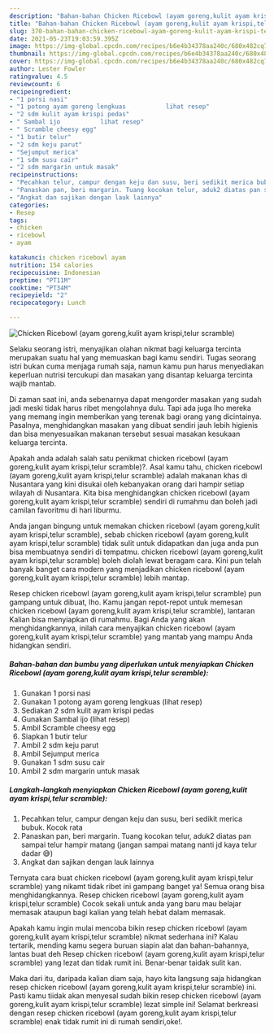 ```yaml
---
description: "Bahan-bahan Chicken Ricebowl (ayam goreng,kulit ayam krispi,telur scramble) yang enak Untuk Jualan"
title: "Bahan-bahan Chicken Ricebowl (ayam goreng,kulit ayam krispi,telur scramble) yang enak Untuk Jualan"
slug: 370-bahan-bahan-chicken-ricebowl-ayam-goreng-kulit-ayam-krispi-telur-scramble-yang-enak-untuk-jualan
date: 2021-05-23T19:03:59.395Z
image: https://img-global.cpcdn.com/recipes/b6e4b34378aa240c/680x482cq70/chicken-ricebowl-ayam-gorengkulit-ayam-krispitelur-scramble-foto-resep-utama.jpg
thumbnail: https://img-global.cpcdn.com/recipes/b6e4b34378aa240c/680x482cq70/chicken-ricebowl-ayam-gorengkulit-ayam-krispitelur-scramble-foto-resep-utama.jpg
cover: https://img-global.cpcdn.com/recipes/b6e4b34378aa240c/680x482cq70/chicken-ricebowl-ayam-gorengkulit-ayam-krispitelur-scramble-foto-resep-utama.jpg
author: Lester Fowler
ratingvalue: 4.5
reviewcount: 6
recipeingredient:
- "1 porsi nasi"
- "1 potong ayam goreng lengkuas           lihat resep"
- "2 sdm kulit ayam krispi pedas"
- " Sambal ijo           lihat resep"
- " Scramble cheesy egg"
- "1 butir telur"
- "2 sdm keju parut"
- "Sejumput merica"
- "1 sdm susu cair"
- "2 sdm margarin untuk masak"
recipeinstructions:
- "Pecahkan telur, campur dengan keju dan susu, beri sedikit merica bubuk. Kocok rata"
- "Panaskan pan, beri margarin. Tuang kocokan telur, aduk2 diatas pan sampai telur hampir matang (jangan sampai matang nanti jd kaya telur dadar 😅)"
- "Angkat dan sajikan dengan lauk lainnya"
categories:
- Resep
tags:
- chicken
- ricebowl
- ayam

katakunci: chicken ricebowl ayam 
nutrition: 154 calories
recipecuisine: Indonesian
preptime: "PT11M"
cooktime: "PT34M"
recipeyield: "2"
recipecategory: Lunch

---
```



![Chicken Ricebowl (ayam goreng,kulit ayam krispi,telur scramble)](https://img-global.cpcdn.com/recipes/b6e4b34378aa240c/680x482cq70/chicken-ricebowl-ayam-gorengkulit-ayam-krispitelur-scramble-foto-resep-utama.jpg)

Selaku seorang istri, menyajikan olahan nikmat bagi keluarga tercinta merupakan suatu hal yang memuaskan bagi kamu sendiri. Tugas seorang istri bukan cuma menjaga rumah saja, namun kamu pun harus menyediakan keperluan nutrisi tercukupi dan masakan yang disantap keluarga tercinta wajib mantab.

Di zaman  saat ini, anda sebenarnya dapat mengorder masakan yang sudah jadi meski tidak harus ribet mengolahnya dulu. Tapi ada juga lho mereka yang memang ingin memberikan yang terenak bagi orang yang dicintainya. Pasalnya, menghidangkan masakan yang dibuat sendiri jauh lebih higienis dan bisa menyesuaikan makanan tersebut sesuai masakan kesukaan keluarga tercinta. 



Apakah anda adalah salah satu penikmat chicken ricebowl (ayam goreng,kulit ayam krispi,telur scramble)?. Asal kamu tahu, chicken ricebowl (ayam goreng,kulit ayam krispi,telur scramble) adalah makanan khas di Nusantara yang kini disukai oleh kebanyakan orang dari hampir setiap wilayah di Nusantara. Kita bisa menghidangkan chicken ricebowl (ayam goreng,kulit ayam krispi,telur scramble) sendiri di rumahmu dan boleh jadi camilan favoritmu di hari liburmu.

Anda jangan bingung untuk memakan chicken ricebowl (ayam goreng,kulit ayam krispi,telur scramble), sebab chicken ricebowl (ayam goreng,kulit ayam krispi,telur scramble) tidak sulit untuk didapatkan dan juga anda pun bisa membuatnya sendiri di tempatmu. chicken ricebowl (ayam goreng,kulit ayam krispi,telur scramble) boleh diolah lewat beragam cara. Kini pun telah banyak banget cara modern yang menjadikan chicken ricebowl (ayam goreng,kulit ayam krispi,telur scramble) lebih mantap.

Resep chicken ricebowl (ayam goreng,kulit ayam krispi,telur scramble) pun gampang untuk dibuat, lho. Kamu jangan repot-repot untuk memesan chicken ricebowl (ayam goreng,kulit ayam krispi,telur scramble), lantaran Kalian bisa menyiapkan di rumahmu. Bagi Anda yang akan menghidangkannya, inilah cara menyajikan chicken ricebowl (ayam goreng,kulit ayam krispi,telur scramble) yang mantab yang mampu Anda hidangkan sendiri.

<!--inarticleads1-->

##### Bahan-bahan dan bumbu yang diperlukan untuk menyiapkan Chicken Ricebowl (ayam goreng,kulit ayam krispi,telur scramble):

1. Gunakan 1 porsi nasi
1. Gunakan 1 potong ayam goreng lengkuas           (lihat resep)
1. Sediakan 2 sdm kulit ayam krispi pedas
1. Gunakan  Sambal ijo           (lihat resep)
1. Ambil  Scramble cheesy egg
1. Siapkan 1 butir telur
1. Ambil 2 sdm keju parut
1. Ambil Sejumput merica
1. Gunakan 1 sdm susu cair
1. Ambil 2 sdm margarin untuk masak




<!--inarticleads2-->

##### Langkah-langkah menyiapkan Chicken Ricebowl (ayam goreng,kulit ayam krispi,telur scramble):

1. Pecahkan telur, campur dengan keju dan susu, beri sedikit merica bubuk. Kocok rata
1. Panaskan pan, beri margarin. Tuang kocokan telur, aduk2 diatas pan sampai telur hampir matang (jangan sampai matang nanti jd kaya telur dadar 😅)
1. Angkat dan sajikan dengan lauk lainnya




Ternyata cara buat chicken ricebowl (ayam goreng,kulit ayam krispi,telur scramble) yang nikamt tidak ribet ini gampang banget ya! Semua orang bisa menghidangkannya. Resep chicken ricebowl (ayam goreng,kulit ayam krispi,telur scramble) Cocok sekali untuk anda yang baru mau belajar memasak ataupun bagi kalian yang telah hebat dalam memasak.

Apakah kamu ingin mulai mencoba bikin resep chicken ricebowl (ayam goreng,kulit ayam krispi,telur scramble) nikmat sederhana ini? Kalau tertarik, mending kamu segera buruan siapin alat dan bahan-bahannya, lantas buat deh Resep chicken ricebowl (ayam goreng,kulit ayam krispi,telur scramble) yang lezat dan tidak rumit ini. Benar-benar taidak sulit kan. 

Maka dari itu, daripada kalian diam saja, hayo kita langsung saja hidangkan resep chicken ricebowl (ayam goreng,kulit ayam krispi,telur scramble) ini. Pasti kamu tiidak akan menyesal sudah bikin resep chicken ricebowl (ayam goreng,kulit ayam krispi,telur scramble) lezat simple ini! Selamat berkreasi dengan resep chicken ricebowl (ayam goreng,kulit ayam krispi,telur scramble) enak tidak rumit ini di rumah sendiri,oke!.

